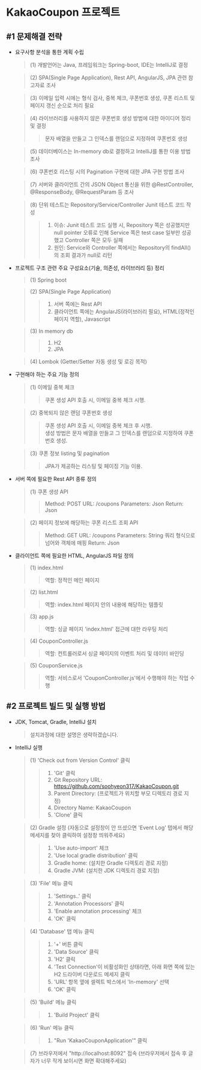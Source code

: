 KakaoCoupon 프로젝트
=
#1 문제해결 전략
-
- 요구사항 분석을 통한 계획 수립
  >(1) 개발언어는 Java, 프레임워크는 Spring-boot, IDE는 IntelliJ로 결정   
  
  >(2) SPA(Single Page Application), Rest API, AngularJS, JPA 관련 참고자료 조사  
  
  >(3) 이메일 입력 시에는 형식 검사, 중복 체크, 쿠폰번호 생성, 쿠폰 리스트 및 페이지 갱신 순으로 처리 필요  
  
  >(4) 라이브러리를 사용하지 않은 쿠폰번호 생성 방법에 대한 아이디어 정리 및 결정  
  >>문자 배열을 만들고 그 인덱스를 랜덤으로 지정하여 쿠폰번호 생성
  
  >(5) 데이터베이스는 In-memory db로 결정하고 IntelliJ를 통한 이용 방법 조사
  
  >(6) 쿠폰번호 리스팅 시의 Pagination 구현에 대한 JPA 구현 방법 조사
  
  >(7) 서버와 클라이언트 간의 JSON Object 통신을 위한 @RestController, @ResponseBody, @RequestParam 등 조사
  
  >(8) 단위 테스트는 Repository/Service/Controller Junit 테스트 코드 작성
  >>1. 이슈: Junit 테스트 코드 실행 시, Repository 쪽은 성공했지만 null pointer 오류로 인해 Service 쪽은 test case 일부만 성공했고 Controller 쪽은 모두 실패
  >>1. 원인: Service와 Controller 쪽에서는 Repository의 findAll()의 조회 결과가 null로 리턴
  
- 프로젝트 구조 관련 주요 구성요소(기술, 의존성, 라이브러리 등) 정리
  >(1) Spring boot
  
  >(2) SPA(Single Page Application)
  >>1. 서버 쪽에는 Rest API
  >>1. 클라이언트 쪽에는 AngularJS(라이브러리 필요), HTML(정적인 페이지 역할), Javascript 
  
  >(3) In memory db
  >>1. H2
  >>2. JPA
  
  >(4) Lombok (Getter/Setter 자동 생성 및 로깅 목적)
   
- 구현해야 하는 주요 기능 정의
  >(1) 이메일 중복 체크
  >>쿠폰 생성 API 호출 시, 이메일 중복 체크 시행.
  
  >(2) 중복되지 않은 랜덤 쿠폰번호 생성
  >>쿠폰 생성 API 호출 시, 이메일 중복 체크 후 시행.  
  >>생성 방법은 문자 배열을 만들고 그 인덱스를 랜덤으로 지정하여 쿠폰번호 생성.
 
  >(3) 쿠폰 정보 listing 및 pagination
  >>JPA가 제공하는 리스팅 및 페이징 기능 이용.

- 서버 쪽에 필요한 Rest API 종류 정의
  >(1) 쿠폰 생성 API
  >>Method: POST
  >>URL: /coupons
  >>Parameters: Json
  >>Return: Json
  
  >(2) 페이지 정보에 해당하는 쿠폰 리스트 조회 API
  >>Method: GET
  >>URL: /coupons
  >>Parameters: String 쿼리 형식으로 넘어와 객체에 매핑
  >>Return: Json

- 클라이언트 쪽에 필요한 HTML, AngularJS 파일 정의
  >(1) index.html
  >>역할: 정적인 메인 페이지
  
  >(2) list.html
  >>역할: index.html 페이지 안의 내용에 해당하는 템플릿
  
  >(3) app.js
  >>역할: 싱글 페이지 'index.html' 접근에 대한 라우팅 처리
  
  >(4) CouponController.js
  >>역할: 컨트롤러로서 싱글 페이지의 이벤트 처리 및 데이터 바인딩 

  >(5) CouponService.js
  >>역할: 서비스로서 'CouponController.js'에서 수행해야 하는 작업 수행 

#2 프로젝트 빌드 및 실행 방법
-
- JDK, Tomcat, Gradle, IntelliJ 설치
  >설치과정에 대한 설명은 생략하겠습니다.
  
- IntelliJ 실행  
  >(1) 'Check out from Version Control' 클릭  
  >>1. 'Git' 클릭  
  >>1. Git Repository URL: https://github.com/soohyeon317/KakaoCoupon.git  
  >>1. Parent Directory: (프로젝트가 위치할 부모 디렉토리 경로 지정)  
  >>1. Directory Name: KakaoCoupon  
  >>1. 'Clone' 클릭  
  
  >(2)  Gradle 설정 (자동으로 설정창이 안 뜨셨으면 'Event Log' 탭에서 해당 메세지를 찾아 클릭하여 설정창 띄워주세요)
  >>1. 'Use auto-import' 체크  
  >>1. 'Use local gradle distribution' 클릭  
  >>1. Gradle home: (설치한 Gradle 디렉토리 경로 지정)  
  >>1. Gradle JVM: (설치한 JDK 디렉토리 경로 지정)   
  
  >(3) 'File' 메뉴 클릭  
  >>1. 'Settings..' 클릭  
  >>1. 'Annotation Processors' 클릭  
  >>1. 'Enable annotation processing' 체크    
  >>1. 'OK' 클릭  

  >(4) 'Database' 탭 메뉴 클릭
  >>1. '+' 버튼 클릭  
  >>1. 'Data Source' 클릭  
  >>1. 'H2' 클릭  
  >>1. 'Test Connection'이 비활성화인 상태라면, 아래 화면 쪽에 있는 H2 드라이버 다운로드 메세지 클릭
  >>1. 'URL' 항목 옆에 셀렉트 박스에서 'In-memory' 선택
  >>1. 'OK' 클릭
  
  >(5) 'Build' 메뉴 클릭
  >>1. 'Build Project' 클릭

  >(6) 'Run' 메뉴 클릭
  >>1. "Run 'KakaoCouponApplication'" 클릭
  
  >(7) 브라우저에서 "http://localhost:8092" 접속 (브라우저에서 접속 후 글자가 너무 작게 보이시면 화면 확대해주세요)